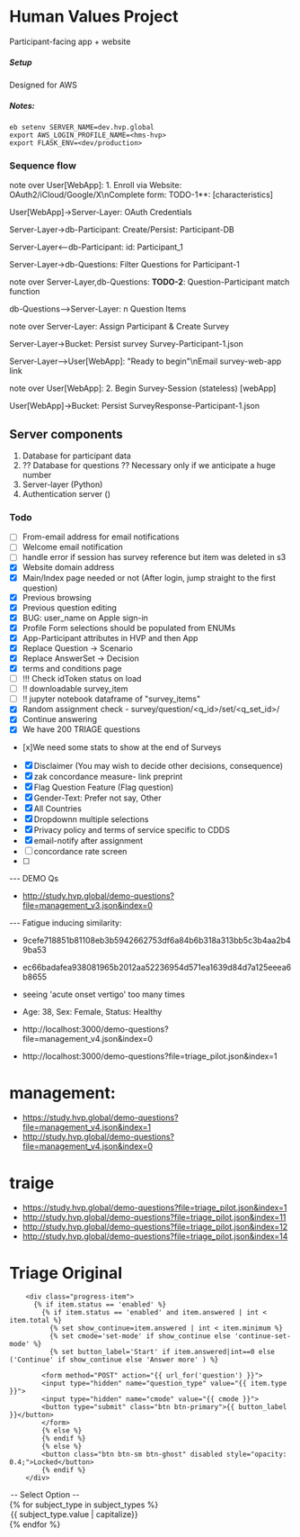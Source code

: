 Human Values Project 
====================

Participant-facing app + website 


##### Setup 

Designed for AWS



##### Notes: 

```
eb setenv SERVER_NAME=dev.hvp.global
export AWS_LOGIN_PROFILE_NAME=<hms-hvp>
export FLASK_ENV=<dev/production>
```


### Sequence flow 

note over User[WebApp]: 1. Enroll via Website: OAuth2/iCloud/Google/X\nComplete form: TODO-1**: [characteristics]

User[WebApp]->Server-Layer: OAuth Credentials

Server-Layer->db-Participant: Create/Persist: Participant-DB

Server-Layer<--db-Participant: id: Participant_1

Server-Layer->db-Questions: Filter Questions for Participant-1

note over Server-Layer,db-Questions: **TODO-2**: Question-Participant match function

db-Questions-->Server-Layer: n Question Items

note over Server-Layer: Assign Participant & Create Survey

Server-Layer->Bucket: Persist survey Survey-Participant-1.json

Server-Layer-->User[WebApp]: "Ready to begin"\nEmail survey-web-app link

note over User[WebApp]: 2. Begin Survey-Session (stateless) [webApp]

User[WebApp]->Bucket: Persist SurveyResponse-Participant-1.json


## Server components

1. Database for participant data 
2. ?? Database for questions ?? Necessary only if we anticipate a huge number 
3. Server-layer (Python)
4. Authentication server ()



### Todo 

- [ ] From-email address for email notifications
- [ ] Welcome email notification
- [ ] handle error if session has survey reference but item was deleted in s3
- [x] Website domain address 
- [x] Main/Index page needed or not (After login, jump straight to the first question)
- [x] Previous browsing
- [x] Previous question editing
- [x] BUG: user_name on Apple sign-in 
- [x] Profile Form selections should be populated from ENUMs
- [x] App-Participant attributes in HVP and then App 
- [x] Replace Question -> Scenario
- [x] Replace AnswerSet -> Decision
- [x] terms and conditions page
- [ ] !!! Check idToken status on load
- [ ] !! downloadable survey_item
- [ ] !! jupyter notebook dataframe of "survey_items" 
- [x] Random assignment check
        - survey/question/<q_id>/set/<q_set_id>/    
- [x] Continue answering
- [x] We have 200 TRIAGE questions 
- [x]We need some stats to show at the end of Surveys 
- [x] Disclaimer (You may wish to decide other decisions, consequence)
- [x] zak concordance measure- link preprint
- [x] Flag Question Feature (Flag question) 
- [x] Gender-Text: Prefer not say, Other
- [x] All Countries
- [x] Dropdownn multiple selections
- [x] Privacy policy and terms of service specific to CDDS
- [x] email-notify after assignment 
- [ ] concordance rate screen 
- [ ] 

--- DEMO Qs 

- http://study.hvp.global/demo-questions?file=management_v3.json&index=0

--- Fatigue inducing similarity: 
- 9cefe718851b81108eb3b5942662753df6a84b6b318a313bb5c3b4aa2b49ba53
- ec66badafea938081965b2012aa52236954d571ea1639d84d7a125eeea6b8655
- seeing  'acute onset vertigo' too many times 
- Age: 38, Sex: Female, Status: Healthy


- http://localhost:3000/demo-questions?file=management_v4.json&index=0
- http://localhost:3000/demo-questions?file=triage_pilot.json&index=1


# management:

- https://study.hvp.global/demo-questions?file=management_v4.json&index=1
- http://study.hvp.global/demo-questions?file=management_v4.json&index=0

# traige

- https://study.hvp.global/demo-questions?file=triage_pilot.json&index=1
- http://study.hvp.global/demo-questions?file=triage_pilot.json&index=11
- http://study.hvp.global/demo-questions?file=triage_pilot.json&index=12
- http://study.hvp.global/demo-questions?file=triage_pilot.json&index=14


# Triage Original



        <div class="progress-item">
          {% if item.status == 'enabled' %}
            {% if item.status == 'enabled' and item.answered | int < item.total %} 
              {% set show_continue=item.answered | int < item.minimum %} 
              {% set cmode='set-mode' if show_continue else 'continue-set-mode' %} 
              {% set button_label='Start' if item.answered|int==0 else ('Continue' if show_continue else 'Answer more' ) %} 

            <form method="POST" action="{{ url_for('question') }}">
            <input type="hidden" name="question_type" value="{{ item.type }}">
            <input type="hidden" name="cmode" value="{{ cmode }}">
            <button type="submit" class="btn btn-primary">{{ button_label }}</button>
            </form>
            {% else %}
            {% endif %}
            {% else %}
            <button class="btn btn-sm btn-ghost" disabled style="opacity: 0.4;">Locked</button>
            {% endif %}
        </div>




<option value="">-- Select Option --</option>
                            {% for subject_type in subject_types %}
                            <option value="{{ subject_type.value }}">{{ subject_type.value | capitalize}}</option>
                            {% endfor %}